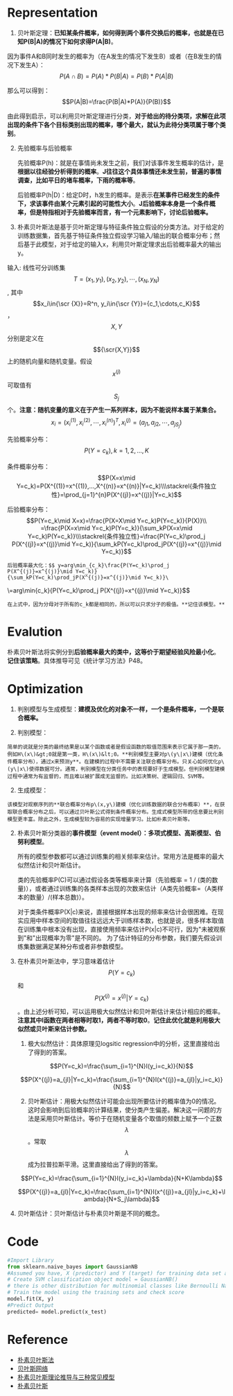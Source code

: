 # Representation

1. 贝叶斯定理：**已知某条件概率，如何得到两个事件交换后的概率，也就是在已知P\(B\|A\)的情况下如何求得P\(A\|B\)**。

  因为事件A和B同时发生的概率为（在A发生的情况下发生B）或者（在B发生的情况下发生A）：$$P(A \cap B) = P(A)*P(B|A) = P(B)*P(A|B)$$

  那么可以得到：$$P(A|B)=\frac{P(B|A)*P(A)}{P(B)}$$

  由此得到启示，可以利用贝叶斯定理进行分类，**对于给出的待分类项，求解在此项出现的条件下各个目标类别出现的概率，哪个最大，就认为此待分类项属于哪个类别**。

2. 先验概率与后验概率

    先验概率P(h)：就是在事情尚未发生之前，我们对该事件发生概率的估计，是**根据以往经验分析得到的概率**。**J往往这个具体事情还未发生前，普遍的事情调查，比如平日的堵车概率，下雨的概率等**。

    后验概率P(h|D)：给定D时，h发生的概率。是表示**在某事件已经发生的条件下，求该事件由某个元素引起的可能性大小**。**J后验概率本身是一个条件概率，但是特指相对于先验概率而言，有一个元素影响下，讨论后验概率。**

3. 朴素贝叶斯法是基于贝叶斯定理与特征条件独立假设的分类方法。对于给定的训练数据集，首先基于特征条件独立假设学习输入\/输出的联合概率分布；然后基于此模型，对于给定的输入x，利用贝叶斯定理求出后验概率最大的输出y。

  输入: 线性可分训练集$$T={(x_1,y_1),(x_2,y_2),\cdots,(x_N,y_N)}$$, 其中$$x_i\in{\scr {X}}=R^n, y_i\in{\scr {Y}}={c_1,\cdots,c_K}$$，$$X,Y$$分别是定义在$${\scr{X,Y}}$$上的随机向量和随机变量。假设$$x^{(j)}$$可取值有$$S_j$$个。**注意：随机变量的意义在于产生一系列样本，因为不能说样本属于某集合。**$$x_i=(x_i^{(1)},x_i^{(2)},\cdots,x_i^{(n)})^T ,x_i^{(j)}=(a_{j1},a_{j2},\cdots,a_{jS_j})$$

  先验概率分布：$$P(Y=c_k), k = 1,2,...,K$$

  条件概率分布：$$P(X=x\mid Y=c_k)=P(X^{(1)}=x^{(1)},...,X^{(n)}=x^{(n)}|Y=c_k)\\\stackrel{条件独立性}=\prod_{j=1}^{n}P(X^{(j)}=x^{(j)}|Y=c_k)$$

  后验概率分布：$$P(Y=c_k\mid X=x)=\frac{P(X=X\mid Y=c_k)P(Y=c_k)}{P(X)}\\ =\frac{P(X=x\mid Y=c_k)P(Y=c_k)}{\sum_kP(X=x\mid Y=c_k)P(Y=c_k)}\\\stackrel{条件独立性}=\frac{P(Y=c_k)\prod_j P(X^{(j)}=x^{(j)}\mid Y=c_k)}{\sum_kP(Y=c_k)\prod_jP(X^{(j)}=x^{(j)}\mid Y=c_k)}$$

    后验概率最大化：$$ y=arg\min_{c_k}\frac{P(Y=c_k)\prod_j P(X^{(j)}=x^{(j)}\mid Y=c_k)}{\sum_kP(Y=c_k)\prod_jP(X^{(j)}=x^{(j)}\mid Y=c_k)}\
\\=arg\min{c_k}{P(Y=c_k)\prod_j P(X^{(j)}=x^{(j)}\mid Y=c_k)}$$

    在上式中，因为分母对于所有的c_k都是相同的，所以可以只求分子的极值。**记住该模型。**

# Evalution

朴素贝叶斯法将实例分到**后验概率最大的类中，这等价于期望经验风险最小化**。 **记住该策略**。具体推导可见《统计学习方法》P48。 

# Optimization

1. 判别模型与生成模型：**建模及优化的对象不一样，一个是条件概率，一个是联合概率。**

  1. 判别模型：

    简单的说就是分类的最终结果是以某个函数或者是假设函数的取值范围来表示它属于那一类的，例如H\(x\)&gt;0就是第一类，H\(x\)&lt;0。**判别模型主要对p\(y\|x\)建模（优化条件概率分布），通过x来预测y**。在建模的过程中不需要关注联合概率分布。只关心如何优化p\(y\|x\)使得数据可分。通常，判别模型在分类任务中的表现要好于生成模型。但判别模型建模过程中通常为有监督的，而且难以被扩展成无监督的。比如决策树、逻辑回归、SVM等。

  2. 生成模型：

    该模型对观察序列的**联合概率分布p\(x,y\)建模（优化训练数据的联合分布概率）**，在获取联合概率分布之后，可以通过贝叶斯公式得到条件概率分布。生成式模型所带的信息要比判别模型更丰富。除此之外，生成模型较为容易的实现增量学习。比如朴素贝叶斯等。

2. 朴素贝叶斯分类器的**事件模型（event model）：多项式模型、高斯模型、伯努利模型**。
    
    所有的模型参数都可以通过训练集的相关频率来估计。常用方法是概率的最大似然估计和贝叶斯估计。

    类的先验概率P(C)可以通过假设各类等概率来计算（先验概率 = 1 / (类的数量)），或者通过训练集的各类样本出现的次数来估计（A类先验概率=（A类样本的数量）/(样本总数)）。

    对于类条件概率P(X|c)来说，直接根据样本出现的频率来估计会很困难。在现实应用中样本空间的取值往往远远大于训练样本数，也就是说，很多样本取值在训练集中根本没有出现，直接使用频率来估计P(x|c)不可行，因为"未被观察到"和"出现概率为零"是不同的。 为了估计特征的分布参数，我们要先假设训练集数据满足某种分布或者非参数模型。

3. 在朴素贝叶斯法中，学习意味着估计$$P(Y=c_k)$$和$$P(X^{(j)}=x^{(j)}|Y=c_k)$$。由上述分析可知，可以运用极大似然估计和贝叶斯估计来估计相应的概率。**注意其中I函数在两者相等时取1，两者不等时取0**。**记住此优化就是利用极大似然或贝叶斯来估计参数。**

    1. 极大似然估计：具体原理见logsitic regression中的分析，这里直接给出了得到的答案。
    
    $$P(Y=c_k)=\frac{\sum_{i=1}^{N}I(y_i=c_k)}{N}$$

    $$P(X^{(j)}=a_{jl}|Y=c_k)=\frac{\sum_{i=1}^{N}I(x^{(j)}=a_{jl}|y_i=c_k)}{N}$$

    2. 贝叶斯估计：用极大似然估计可能会出现所要估计的概率值为0的情况。这时会影响到后验概率的计算结果，使分类产生偏差。解决这一问题的方法是采用贝叶斯估计。等价于在随机变量各个取值的频数上赋予一个正数$$\lambda$$。常取$$\lambda$$成为拉普拉斯平滑。这里直接给出了得到的答案。

    $$P(Y=c_k)=\frac{\sum_{i=1}^{N}I(y_i=c_k)+\lambda}{N+K\lambda}$$

    $$P(X^{(j)}=a_{jl}|Y=c_k)=\frac{\sum_{i=1}^{N}I(x^{(j)}=a_{jl}|y_i=c_k)+\lambda}{N+S_j\lambda}$$

4. 贝叶斯估计：贝叶斯估计与朴素贝叶斯是不同的概念。

# Code

```python
#Import Library
from sklearn.naive_bayes import GaussianNB
#Assumed you have, X (predictor) and Y (target) for training data set and x_test(predictor) of test_dataset
# Create SVM classification object model = GaussianNB() 
# there is other distribution for multinomial classes like Bernoulli Naive Bayes, Refer link
# Train the model using the training sets and check score
model.fit(X, y)
#Predict Output
predicted= model.predict(x_test)
```

# Reference

* [朴素贝叶斯法](http://www.wengweitao.com/po-su-bei-xie-si-fa.html)
* [贝叶斯网络](http://clyyuanzi.github.io/2016/03/17/%E8%B4%9D%E5%8F%B6%E6%96%AF%E7%BD%91%E7%BB%9C/)
* [朴素贝叶斯理论推导与三种常见模型](http://blog.csdn.net/u012162613/article/details/48323777)
* [朴素贝叶斯](https://github.com/endymecy/spark-ml-source-analysis/blob/master/%E5%88%86%E7%B1%BB%E5%92%8C%E5%9B%9E%E5%BD%92/%E6%9C%B4%E7%B4%A0%E8%B4%9D%E5%8F%B6%E6%96%AF/nb.md)